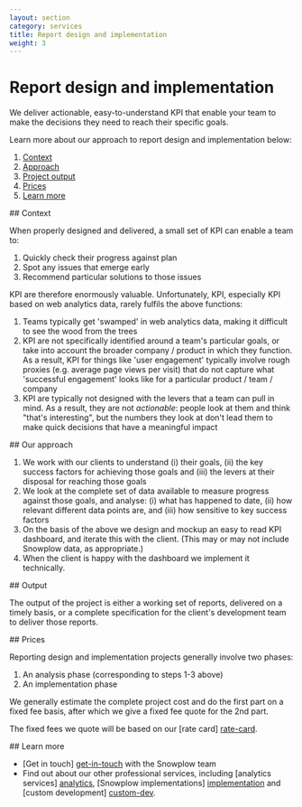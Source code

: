 ```yaml
---
layout: section
category: services
title: Report design and implementation
weight: 3
---
```


# Report design and implementation

We deliver actionable, easy-to-understand KPI that enable your team to make the decisions they need to reach their specific goals.

Learn more about our approach to report design and implementation below:

1. [Context](#context)
2. [Approach](#approach)
3. [Project output](#output)
4. [Prices](#prices)
5. [Learn more](#learn-more)

<a name="context" />
## Context

When properly designed and delivered, a small set of KPI can enable a team to:

1. Quickly check their progress against plan
2. Spot any issues that emerge early
3. Recommend particular solutions to those issues

KPI are therefore enormously valuable. Unfortunately, KPI, especially KPI based on web analytics data, rarely fulfils the above functions:

1. Teams typically get 'swamped' in web analytics data, making it difficult to see the wood from the trees
2. KPI are not specifically identified around a team's particular goals, or take into account the broader company / product in which they function. As a result, KPI for things like 'user engagement' typically involve rough proxies (e.g. average page views per visit) that do not capture what 'successful engagement' looks like for a particular product / team / company
3. KPI are typically not designed with the levers that a team can pull in mind. As a result, they are not *actionable*: people look at them and think "that's interesting", but the numbers they look at don't lead them to make quick decisions that have a meaningful impact

<a name="approach" />
## Our approach

1. We work with our clients to understand (i) their goals, (ii) the key success factors for achieving those goals and (iii) the levers at their disposal for reaching those goals
2. We look at the complete set of data available to measure progress against those goals, and analyse: (i) what has happened to date, (ii) how relevant different data points are, and (iii) how sensitive to key success factors
3. On the basis of the above we design and mockup an easy to read KPI dashboard, and iterate this with the client. (This may or may not include Snowplow data, as appropriate.)
4. When the client is happy with the dashboard we implement it technically.

<a name="output" />
## Output

The output of the project is either a working set of reports, delivered on a timely basis, or a complete specification for the client's development team to deliver those reports.


<a name="prices" />
## Prices

Reporting design and implementation projects generally involve two phases:

1. An analysis phase (corresponding to steps 1-3 above)
2. An implementation phase

We generally estimate the complete project cost and do the first part on a fixed fee basis, after which we give a fixed fee quote for the 2nd part.

The fixed fees we quote will be based on our [rate card] [rate-card].

<a name="learn-more" />
## Learn more

* [Get in touch] [get-in-touch] with the Snowplow team 
* Find out about our other professional services, including [analytics services] [analytics], [Snowplow implementations] [implementation] and [custom development] [custom-dev].

[get-in-touch]: /about/index.html
[rate-card]: rate-card.html
[analytics]: analytics.html
[implementation]: implementation.html
[custom-dev]: custom-development.html
